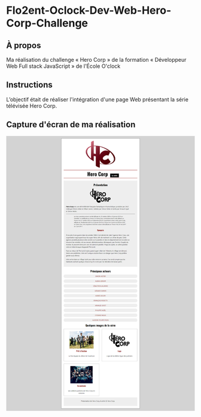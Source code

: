 # Flo2ent-Oclock-Dev-Web-Hero-Corp-Challenge

## À propos

Ma réalisation du challenge « Hero Corp » de la formation « Développeur Web Full stack JavaScript » de l'École O'clock

## Instructions

L’objectif était de réaliser l'intégration d'une page Web présentant la série télévisée Hero Corp.

## Capture d'écran de ma réalisation

![Screenshot](screenshot.png)
